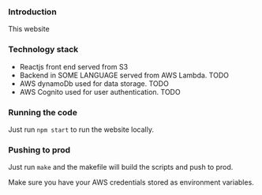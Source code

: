 ### Introduction

This website

### Technology stack

* Reactjs front end served from S3
* Backend in SOME LANGUAGE served from AWS Lambda. TODO
* AWS dynamoDb used for data storage. TODO
* AWS Cognito used for user authentication. TODO

### Running the code

Just run `npm start` to run the website locally.

### Pushing to prod

Just run `make` and the makefile will build the scripts and push to prod.

Make sure you have your AWS credentials stored as environment variables.
